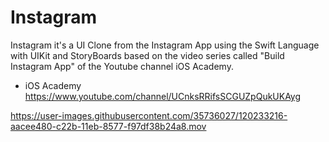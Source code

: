 # Instagram

Instagram it's a UI Clone from the Instagram App using the Swift Language with UIKit and StoryBoards based on the video series called "Build Instagram App" of the Youtube channel iOS Academy.

 - iOS Academy https://www.youtube.com/channel/UCnksRRifsSCGUZpQukUKAyg

https://user-images.githubusercontent.com/35736027/120233216-aacee480-c22b-11eb-8577-f97df38b24a8.mov
